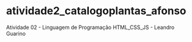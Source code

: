 # atividade2_catalogoplantas_afonso
Atividade 02 - Linguagem de Programação HTML_CSS_JS - Leandro Guarino
